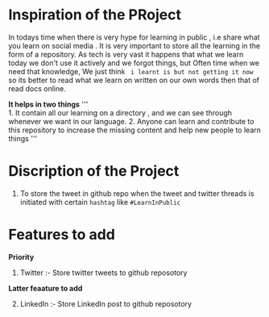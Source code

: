 # Inspiration of the PRoject

In todays time when there is very hype for learning in public , i.e share what you learn on social media . It is very important to store all the learning in the form of a repository. As tech is very vast it happens that what we learn today we don't use it actively and we forgot things, but Often time when we need that knowledge, We just think ` i learnt is but not getting it now` so its better to read what we learn on written on our own words then that of read docs online.

**It helps in two things**
    '''     
        1. It contain all our learning on a directory , and we can see through whenever we want in our language.
        2. Anyone can learn and contribute to this repository to increase the missing content and help new people to learn things
    '''



# Discription of the Project

1. To store the tweet in github repo when the tweet and twitter threads is initiated with certain ```hashtag``` like  ```#LearnInPublic```

# Features to add

**Priority**
1. Twitter :- Store twitter tweets to github reposotory
   
**Latter feaature to add**

2. LinkedIn :- Store LinkedIn post to github reposotory























